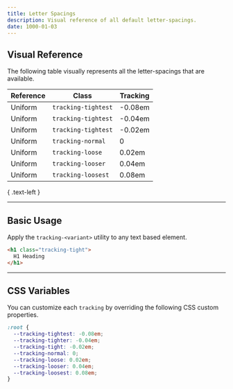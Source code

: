 ```yaml
---
title: Letter Spacings
description: Visual reference of all default letter-spacings.
date: 1000-01-03
---
```


## Visual Reference

The following table visually represents all the letter-spacings that are available.

| Reference | Class | Tracking |
| - | - | - |
| <span class="regular color-black text-3xl tracking-tightest">Uniform</span> | `tracking-tightest` | -0.08em |
| <span class="regular color-black text-3xl tracking-tighter">Uniform</span> | `tracking-tightest` | -0.04em |
| <span class="regular color-black text-3xl tracking-tight">Uniform</span> | `tracking-tightest` | -0.02em |
| <span class="regular color-black text-3xl tracking-normal">Uniform</span> | `tracking-normal` | 0 |
| <span class="regular color-black text-3xl tracking-loose">Uniform</span> | `tracking-loose` | 0.02em |
| <span class="regular color-black text-3xl tracking-looser">Uniform</span> | `tracking-looser` | 0.04em |
| <span class="regular color-black text-3xl tracking-loosest">Uniform</span> | `tracking-loosest` | 0.08em |

{ .text-left }

---

## Basic Usage

Apply the `tracking-<variant>` utility to any text based element.

```html
<h1 class="tracking-tight">
  H1 Heading
</h1>
```

---

## CSS Variables

You can customize each `tracking` by overriding the following CSS custom properties.

```css
:root {
  --tracking-tightest: -0.08em;
  --tracking-tighter: -0.04em;
  --tracking-tight: -0.02em;
  --tracking-normal: 0;
  --tracking-loose: 0.02em;
  --tracking-looser: 0.04em;
  --tracking-loosest: 0.08em;
}
```

